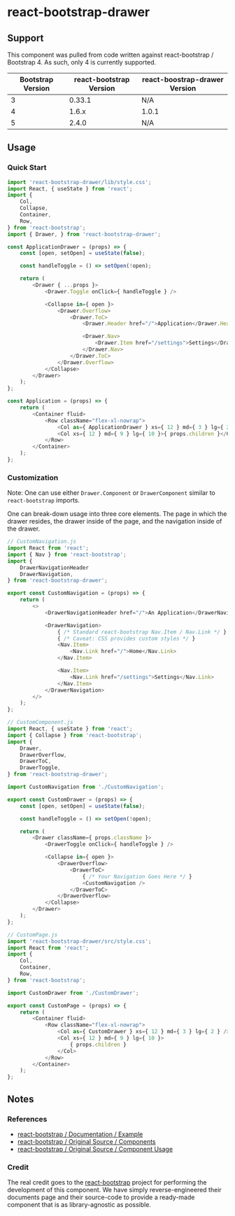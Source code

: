 
# react-bootstrap-drawer

## Support

This component was pulled from code written against react-bootstrap / Bootstrap 4. As such, only 4 is currently supported.

| Bootstrap Version | react-bootstrap Version | react-boostrap-drawer Version |
| --- | --- | --- |
| 3 | 0.33.1 | N/A |
| 4 | 1.6.x | 1.0.1 |
| 5 | 2.4.0 | N/A |

## Usage

### Quick Start

```javascript
import 'react-bootstrap-drawer/lib/style.css';
import React, { useState } from 'react';
import {
	Col,
	Collapse,
	Container,
	Row,
} from 'react-bootstrap';
import { Drawer, } from 'react-bootstrap-drawer';

const ApplicationDrawer = (props) => {
	const [open, setOpen] = useState(false);

	const handleToggle = () => setOpen(!open);

	return (
		<Drawer { ...props }>
			<Drawer.Toggle onClick={ handleToggle } />

			<Collapse in={ open }>
				<Drawer.Overflow>
					<Drawer.ToC>
						<Drawer.Header href="/">Application</Drawer.Header>

						<Drawer.Nav>
							<Drawer.Item href="/settings">Settings</Drawer.Item>
						</Drawer.Nav>
					</Drawer.ToC>
				</Drawer.Overflow>
			</Collapse>
		</Drawer>
	);
};

const Application = (props) => {
	return (
		<Container fluid>
			<Row className="flex-xl-nowrap">
				<Col as={ ApplicationDrawer } xs={ 12 } md={ 3 } lg={ 2 } />
				<Col xs={ 12 } md={ 9 } lg={ 10 }>{ props.children }</Col>
			</Row>
		</Container>
	);
};
```

### Customization

Note: One can use either `Drawer.Component` or `DrawerComponent` similar to `react-bootstrap` imports.

One can break-down usage into three core elements. The page in which the drawer resides, the drawer inside of the page, and the navigation inside of the drawer.

```javascript
// CustomNavigation.js
import React from 'react';
import { Nav } from 'react-bootstrap';
import {
	DrawerNavigationHeader
	DrawerNavigation,
} from 'react-bootstrap-drawer';

export const CustomNavigation = (props) => {
	return (
		<>
			<DrawerNavigationHeader href="/">An Application</DrawerNavigationHeader>

			<DrawerNavigation>
				{ /* Standard react-bootstrap Nav.Item / Nav.Link */ }
				{ /* Caveat: CSS provides custom styles */ }
				<Nav.Item>
					<Nav.Link href="/">Home</Nav.Link>
				</Nav.Item>

				<Nav.Item>
					<Nav.Link href="/settings">Settings</Nav.Link>
				</Nav.Item>
			</DrawerNavigation>
		</>
	);
};
```

```javascript
// CustomComponent.js
import React, { useState } from 'react';
import { Collapse } from 'react-bootstrap';
import {
	Drawer,
	DrawerOverflow,
	DrawerToC,
	DrawerToggle,
} from 'react-bootstrap-drawer';

import CustomNavigation from './CustomNavigation';

export const CustomDrawer = (props) => {
	const [open, setOpen] = useState(false);

	const handleToggle = () => setOpen(!open);

	return (
		<Drawer className={ props.className }>
			<DrawerToggle onClick={ handleToggle } />

			<Collapse in={ open }>
				<DrawerOverflow>
					<DrawerToC>
						{ /* Your Navigation Goes Here */ }
						<CustomNavigation />
					</DrawerToC>
				</DrawerOverflow>
			</Collapse>
		</Drawer>
	);
};
```

```javascript
// CustomPage.js
import 'react-bootstrap-drawer/src/style.css';
import React from 'react';
import {
	Col,
	Container,
	Row,
} from 'react-bootstrap';

import CustomDrawer from './CustomDrawer';

export const CustomPage = (props) => {
	return (
		<Container fluid>
			<Row className="flex-xl-nowrap">
				<Col as={ CustomDrawer } xs={ 12 } md={ 3 } lg={ 2 } />
				<Col xs={ 12 } md={ 9 } lg={ 10 }>
					{ props.children }
				</Col>
			</Row>
		</Container>
	);
};
```

## Notes

### References

- [react-bootstrap / Documentation / Example](https://react-bootstrap.github.io/components/alerts)
- [react-bootstrap / Original Source / Components](https://github.com/react-bootstrap/react-bootstrap/blob/984e22702e811467a06dba084f18414adced47b4/www/src/components/Main.js#L67)
- [react-bootstrap / Original Source / Component Usage](https://github.com/react-bootstrap/react-bootstrap/blob/984e22702e811467a06dba084f18414adced47b4/www/src/components/SideNav.js#L189)

### Credit

The real credit goes to the [react-bootstrap](https://github.com/react-bootstrap/) project for performing the development of this component. We have simply reverse-engineered their documents page and their source-code to provide a ready-made component that is as library-agnostic as possible.

